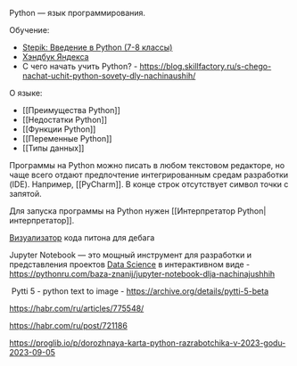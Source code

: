 Python — язык программирования.

Обучение:
* [Stepik: Введение в Python (7-8 классы)](https://stepik.org/course/31182/ )
* [Хэндбук Яндекса](https://academy.yandex.ru/handbook/python)
* С чего начать учить Python? - https://blog.skillfactory.ru/s-chego-nachat-uchit-python-sovety-dly-nachinaushih/

О языке:
* [[Преимущества Python]]
* [[Недостатки Python]] 
* [[Функции Python]] 
* [[Переменные Python]]
* [[Типы данных]]
  
Программы на Python можно писать в любом текстовом редакторе, но чаще всего отдают предпочтение интегрированным средам разработки (IDE). Например,  [[PyCharm]]. В конце строк отсутствует символ точки с запятой. 

Для запуска программы на Python нужен [[Интерпретатор Python|интерпретатор]].

[Визуализатор](http://pythontutor.com/visualize.html#mode=edit) кода питона для дебага

Jupyter Notebook — это мощный инструмент для разработки и представления проектов [Data Science](https://pythonru.com/tag/data-science) в интерактивном виде - https://pythonru.com/baza-znanij/jupyter-notebook-dlja-nachinajushhih


 Pytti 5 - python text to image - https://archive.org/details/pytti-5-beta

https://habr.com/ru/articles/775548/

https://habr.com/ru/post/721186

https://proglib.io/p/dorozhnaya-karta-python-razrabotchika-v-2023-godu-2023-09-05